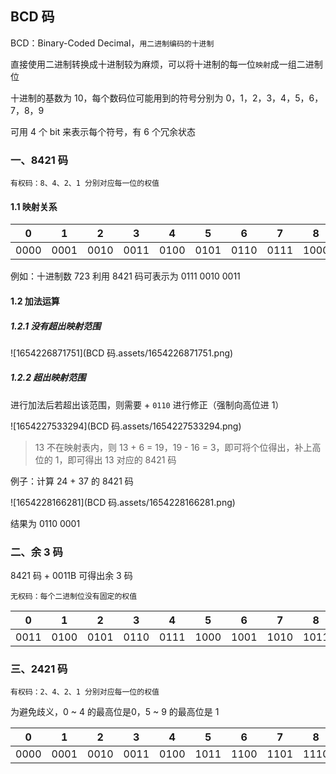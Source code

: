 ## BCD 码

BCD：Binary-Coded Decimal，`用二进制编码的十进制`

直接使用二进制转换成十进制较为麻烦，可以将十进制的每一位`映射`成一组二进制位

十进制的基数为 10，每个数码位可能用到的符号分别为 0，1，2，3，4，5，6，7，8，9

可用 4 个 bit 来表示每个符号，有 6 个冗余状态

### 一、8421 码

`有权码：8、4、2、1 分别对应每一位的权值`

#### 1.1 映射关系

| 0    | 1    | 2    | 3    | 4    | 5    | 6    | 7    | 8    | 9    |
| ---- | ---- | ---- | ---- | ---- | ---- | ---- | ---- | ---- | ---- |
| 0000 | 0001 | 0010 | 0011 | 0100 | 0101 | 0110 | 0111 | 1000 | 1001 |

例如：十进制数 723 利用 8421 码可表示为 0111 0010 0011



#### 1.2 加法运算

##### 1.2.1 没有超出映射范围

![1654226871751](BCD 码.assets/1654226871751.png)



##### 1.2.2 超出映射范围

进行加法后若超出该范围，则需要 + `0110` 进行修正（强制向高位进 1）

![1654227533294](BCD 码.assets/1654227533294.png)

> 13 不在映射表内，则 13 + 6 = 19，19 - 16 = 3，即可将个位得出，补上高位的 1，即可得出 13 对应的 8421 码

例子：计算 24 + 37 的 8421 码

![1654228166281](BCD 码.assets/1654228166281.png)

结果为 0110 0001





### 二、余 3 码

8421 码 + 0011B 可得出余 3 码

`无权码：每个二进制位没有固定的权值`

| 0    | 1    | 2    | 3    | 4    | 5    | 6    | 7    | 8    | 9    |
| ---- | ---- | ---- | ---- | ---- | ---- | ---- | ---- | ---- | ---- |
| 0011 | 0100 | 0101 | 0110 | 0111 | 1000 | 1001 | 1010 | 1011 | 1100 |





### 三、2421 码

`有权码：2、4、2、1 分别对应每一位的权值`

为避免歧义，0 ~ 4 的最高位是0，5 ~ 9 的最高位是 1

| 0    | 1    | 2    | 3    | 4    | 5    | 6    | 7    | 8    | 9    |
| ---- | ---- | ---- | ---- | ---- | ---- | ---- | ---- | ---- | ---- |
| 0000 | 0001 | 0010 | 0011 | 0100 | 1011 | 1100 | 1101 | 1110 | 1111 |

































